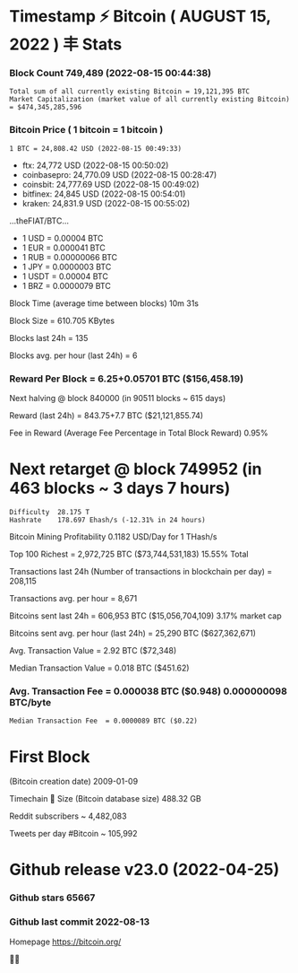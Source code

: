 # Timestamp ⚡ Bitcoin ( AUGUST 15, 2022 ) 丰 Stats

### Block Count	749,489 (2022-08-15 00:44:38)
    Total sum of all currently existing Bitcoin	= 19,121,395 BTC
    Market Capitalization (market value of all currently existing Bitcoin)	= $474,345,285,596
### Bitcoin Price  ( 1 bitcoin = 1 bitcoin )
	1 BTC = 24,808.42 USD (2022-08-15 00:49:33)
- ftx: 24,772 USD (2022-08-15 00:50:02)
- coinbasepro: 24,770.09 USD (2022-08-15 00:28:47)
- coinsbit: 24,777.69 USD (2022-08-15 00:49:02)
- bitfinex: 24,845 USD (2022-08-15 00:54:01)
- kraken: 24,831.9 USD (2022-08-15 00:55:02)

...theFIAT/BTC...

- 1 USD = 0.00004 BTC
- 1 EUR = 0.000041 BTC
- 1 RUB = 0.00000066 BTC
- 1 JPY = 0.0000003 BTC
- 1 USDT = 0.00004 BTC
- 1 BRZ = 0.0000079 BTC

Block Time (average time between blocks)	10m 31s

Block Size	= 610.705 KBytes

Blocks last 24h	= 135

Blocks avg. per hour (last 24h)	= 6

### Reward Per Block	= 6.25+0.05701 BTC ($156,458.19) 
   Next halving @ block 840000 (in 90511 blocks ~ 615 days)
   
Reward (last 24h)	= 843.75+7.7 BTC ($21,121,855.74)

Fee in Reward (Average Fee Percentage in Total Block Reward)	0.95%

# Next retarget @ block 749952 (in 463 blocks ~ 3 days 7 hours)
    Difficulty	28.175 T
    Hashrate	178.697 Ehash/s (-12.31% in 24 hours)
    
Bitcoin Mining Profitability	0.1182 USD/Day for 1 THash/s

Top 100 Richest	= 2,972,725 BTC ($73,744,531,183) 15.55% Total

Transactions last 24h (Number of transactions in blockchain per day)	= 208,115

Transactions avg. per hour	= 8,671

Bitcoins sent last 24h	= 606,953 BTC ($15,056,704,109) 3.17% market cap

Bitcoins sent avg. per hour (last 24h)	= 25,290 BTC ($627,362,671)

Avg. Transaction Value	= 2.92 BTC ($72,348)

Median Transaction Value	= 0.018 BTC ($451.62)

### Avg. Transaction Fee	= 0.000038 BTC ($0.948) 0.000000098 BTC/byte
    Median Transaction Fee	= 0.0000089 BTC ($0.22)
    
# First Block
(Bitcoin creation date)	2009-01-09

Timechain 🪩 Size (Bitcoin database size)	488.32 GB

Reddit subscribers	~ 4,482,083

Tweets per day #Bitcoin	~ 105,992

# Github release	v23.0 (2022-04-25)

### Github stars	65667
### Github last commit	2022-08-13

Homepage	https://bitcoin.org/   

💙💜

